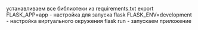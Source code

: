 устанавливаем все библиотеки из requirements.txt
export FLASK_APP=app - настройка для запуска flask
FLASK_ENV=development - настройка виртуального окружения
flask run - запускаем приложение